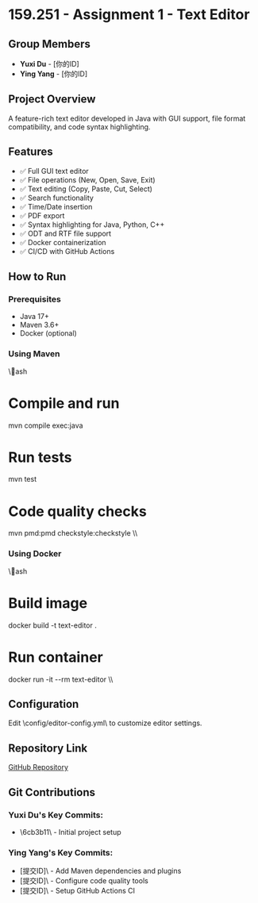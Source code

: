 ﻿# 159.251 - Assignment 1 - Text Editor

## Group Members
- **Yuxi Du** - [你的ID]
- **Ying Yang** - [你的ID]

## Project Overview
A feature-rich text editor developed in Java with GUI support, file format compatibility, and code syntax highlighting.

## Features
- ✅ Full GUI text editor
- ✅ File operations (New, Open, Save, Exit)
- ✅ Text editing (Copy, Paste, Cut, Select)
- ✅ Search functionality
- ✅ Time/Date insertion
- ✅ PDF export
- ✅ Syntax highlighting for Java, Python, C++
- ✅ ODT and RTF file support
- ✅ Docker containerization
- ✅ CI/CD with GitHub Actions

## How to Run

### Prerequisites
- Java 17+
- Maven 3.6+
- Docker (optional)

### Using Maven
\\\ash
# Compile and run
mvn compile exec:java

# Run tests
mvn test

# Code quality checks
mvn pmd:pmd checkstyle:checkstyle
\\\

### Using Docker
\\\ash
# Build image
docker build -t text-editor .

# Run container
docker run -it --rm text-editor
\\\

## Configuration
Edit \config/editor-config.yml\ to customize editor settings.

## Repository Link
[GitHub Repository](https://github.com/lingran0131/251-Assignment1-2025-YuxiDu-YingYang)

## Git Contributions
### Yuxi Du's Key Commits:
- \6cb3b11\ - Initial project setup

### Ying Yang's Key Commits:  
- \[提交ID]\ - Add Maven dependencies and plugins
- \[提交ID]\ - Configure code quality tools
- \[提交ID]\ - Setup GitHub Actions CI
